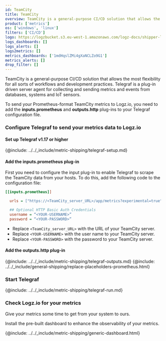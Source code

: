 ```yaml
---
id: TeamCity
title: TeamCity
overview: TeamCity is a general-purpose CI/CD solution that allows the most flexibility for all sorts of workflows and development practices.  Telegraf is a plug-in driven server agent for collecting and sending metrics and events from databases, systems and IoT sensors.
product: ['metrics']
os: ['windows', 'linux']
filters: ['CI/CD']
logo: https://logzbucket.s3.eu-west-1.amazonaws.com/logz-docs/shipper-logos/TeamCity-logo.png
logs_dashboards: []
logs_alerts: []
logs2metrics: []
metrics_dashboards: ['1mdHqslZMi4gXaNCLZo9G1']
metrics_alerts: []
drop_filter: []
---
```



TeamCity is a general-purpose CI/CD solution that allows the most flexibility for all sorts of workflows and development practices.  Telegraf is a plug-in driven server agent for collecting and sending metrics and events from databases, systems and IoT sensors.

To send your Prometheus-format TeamCity metrics to Logz.io, you need to add the **inputs.prometheus** and **outputs.http** plug-ins to your Telegraf configuration file.

<!-- logzio-inject:install:grafana:dashboards ids=["1mdHqslZMi4gXaNCLZo9G1"] -->

### Configure Telegraf to send your metrics data to Logz.io



#### Set up Telegraf v1.17 or higher

{@include: ../../_include/metric-shipping/telegraf-setup.md}

#### Add the inputs.prometheus plug-in

First you need to configure the input plug-in to enable Telegraf to scrape the TeamCity data from your hosts. To do this, add the following code to the configuration file:

``` ini
[[inputs.prometheus]]

  urls = ["https://<TeamCity_server_URL>/app/metrics?experimental=true"]

  ## Optional HTTP Basic Auth Credentials
  username = “<YOUR-USERNAME>”
  password = “<YOUR-PASSWORD>” 
```

* Replace `<TeamCity_server_URL>` with the URL of your TeamCity server.
* Replace `<YOUR-USERNAME>` with the user name to your TeamCity server.
* Replace `<YOUR-PASSWORD>` with the password to your TeamCity server.


#### Add the outputs.http plug-in

{@include: ../../_include/metric-shipping/telegraf-outputs.md}
{@include: ../../_include/general-shipping/replace-placeholders-prometheus.html}

### Start Telegraf

{@include: ../../_include/metric-shipping/telegraf-run.md}

### Check Logz.io for your metrics

Give your metrics some time to get from your system to ours.

Install the pre-built dashboard to enhance the observability of your metrics.

<!-- logzio-inject:install:grafana:dashboards ids=["1mdHqslZMi4gXaNCLZo9G1"] -->

{@include: ../../_include/metric-shipping/generic-dashboard.html}


